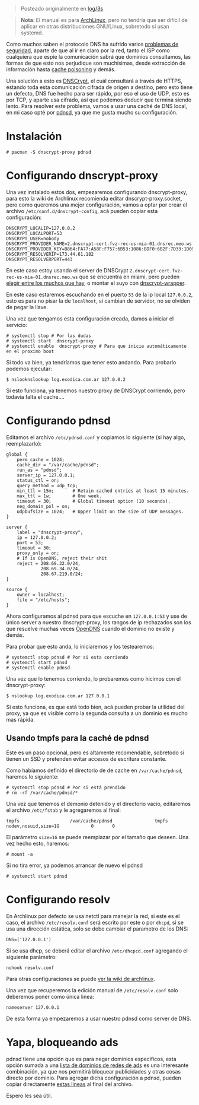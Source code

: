 <!-- TITLE: Configurando DNSCrypt con caché (con pdnsd) en Archlinux -->
<!-- SUBTITLE: Con yapa anti ads -->

> Posteado originalmente en [log/3s](https://log.exos.ninja/3s)

> **Nota**: El manual es para [ArchLinux](http://log.exodica.com.ar/?q=archlinux), pero no tendría que ser difícil de aplicar en otras distribuciones GNU/Linux, sobretodo si usan systemd.

Como muchos saben el protocolo DNS ha sufrido varios [problemas de seguridad](https://en.wikipedia.org/wiki/Domain_Name_System#Security_issues), aparte de que al ir en claro por la red, tanto el ISP como cualquiera que espíe la comunicación sabrá que dominios consultamos, las formas de que esto nos perjudique son muchísimas, desde extracción de información hasta [cache poisoning](https://en.wikipedia.org/wiki/DNS_spoofing) y demás. 

Una solución a esto es [DNSCrypt](https://dnscrypt.org/), el cuál consultará a través de HTTPS, estando toda esta comunicación cifrada de origen a destino, pero esto tiene un defecto, DNS fue hecho para ser rápido, por eso el uso de UDP, esto es por TCP, y aparte usa cifrado, así que podemos deducir que termina siendo lento.
Para resolver este problema, vamos a usar una caché de DNS local, en mi caso opté por [pdnsd](http://members.home.nl/p.a.rombouts/pdnsd/), ya que me gusta mucho su configuración.

# Instalación

    # pacman -S dnscrypt-proxy pdnsd

# Configurando dnscrypt-proxy

Una vez instalado estos dos, empezaremos configurando dnscrypt-proxy, para esto la wiki de Archlinux recomienda editar dnscrypt-proxy.socket, pero como queremos una mejor configuración, vamos a optar por crear el archivo ```/etc/conf.d/dnscrypt-config```,  acá pueden copiar esta configuración:

    DNSCRYPT_LOCALIP=127.0.0.2
    DNSCRYPT_LOCALPORT=53
    DNSCRYPT_USER=nobody
    DNSCRYPT_PROVIDER_NAME=2.dnscrypt-cert.fvz-rec-us-mia-01.dnsrec.meo.ws 
    DNSCRYPT_PROVIDER_KEY=B864:FA77:A58F:F757:6B53:1086:BDF0:6B2F:7D33:1D09:E561:236E:A9ED:557F:F6C3:B7F1
    DNSCRYPT_RESOLVERIP=173.44.61.182
    DNSCRYPT_RESOLVERPORT=443

En este caso estoy usando el server de DNSCrypt ```2.dnscrypt-cert.fvz-rec-us-mia-01.dnsrec.meo.ws``` que se encuentra en miami, pero pueden [elegir entre los muchos que hay](https://github.com/jedisct1/dnscrypt-proxy/blob/master/dnscrypt-resolvers.csv), o montar el suyo con [dnscrypt-wrapper](https://github.com/Cofyc/dnscrypt-wrapper).

En este caso estaremos escuchando en el puerto ```53``` de la ip local ```127.0.0.2```, esto es para no pisar la de ```localhost```, si cambian de servidor, no se olviden de pegar la llave.

Una vez que tengamos esta configuración creada, damos a iniciar el servicio:

    # systemctl stop # Por las dudas
    # systemctl start  dnscrypt-proxy
    # systemctl enable  dnscrypt-proxy # Para que inicie automáticamente en el proximo boot

Si todo va bien, ya tendríamos que tener esto andando. Para probarlo podemos ejecutar:

    $ nslooknslookup log.exodica.com.ar 127.0.0.2

Si esto funciona, ya tenemos nuestro proxy de DNSCrypt corriendo, pero todavía falta el cache....

# Configurando pdnsd

Editamos el archivo ```/etc/pdnsd.conf``` y copiamos lo siguiente (si hay algo, reemplazarlo):

    global {
        perm_cache = 1024;
        cache_dir = "/var/cache/pdnsd";
        run_as = "pdnsd";
        server_ip = 127.0.0.1;
        status_ctl = on;
        query_method = udp_tcp;
        min_ttl = 15m;       # Retain cached entries at least 15 minutes.
        max_ttl = 1w;        # One week.
        timeout = 30;        # Global timeout option (10 seconds).
        neg_domain_pol = on;
        udpbufsize = 1024;   # Upper limit on the size of UDP messages.
    }
    
    server {
        label = "dnscrypt-proxy";
        ip = 127.0.0.2;
        port = 53;
        timeout = 30;
        proxy_only = on;
        # If is OpenDNS, reject their shit
        reject = 208.69.32.0/24,
                 208.69.34.0/24,
                 208.67.219.0/24;
    }
    
    source {
        owner = localhost;
        file = "/etc/hosts";
    }
    
Ahora configuramos al pdnsd para que escuche en ```127.0.0.1:53``` y use de único server a nuestro dnscrypt-proxy, los rangos de ip rechazados son los que resuelve muchas veces [OpenDNS](https://www.opendns.com/) cuando el dominio no existe y demás.

Para probar que esto anda, lo iniciaremos y los testearemos:

    # systemctl stop pdnsd # Por si esta corriendo
    # systemctl start pdnsd
    # systemctl enable pdnsd

Una vez que lo tenemos corriendo, lo probaremos como hicimos con el dnscrypt-proxy:

    $ nslookup log.exodica.com.ar 127.0.0.1

Si esto funciona, es que está todo bien, acá pueden probar la utilidad del proxy, ya que es visible como la segunda consulta a un dominio es mucho mas rápida.

## Usando tmpfs para la caché de pdnsd

Este es un paso opcional, pero es altamente recomendable, sobretodo si tienen un SSD y pretenden evitar accesos de escritura constante.

Como habíamos definido el directorio de de cache en ```/var/cache/pdnsd```, haremos lo siguiente:

    # systemctl stop pdnsd # Por si está prendido
    # rm -rf /var/cache/pdnsd/*

Una vez que tenemos el demonio detenido y el directorio vacío, editaremos el archivo ```/etc/fstab``` y le agregaremos al final:

    tmpfs                   /var/cache/pdnsd                tmpfs   nodev,nosuid,size=1G            0       0

El parámetro ```size=1G``` se puede reemplazar por el tamaño que deseen. Una vez hecho esto, haremos:

    # mount -a

Si no tira error, ya podemos arrancar de nuevo el pdnsd

    # systemctl start pdnsd

# Configurando resolv

En Archlinux por defecto se usa netctl para manejar la red, si este es el caso, el archivo ```/etc/resolv.conf``` será escrito por este o por ```dhcpd```, si se usa una dirección estática, solo se debe cambiar el parametro de los DNS:

    DNS=('127.0.0.1')

Si se usa dhcp, se deberá editar el archivo ```/etc/dhcpcd.conf``` agregando el siguiente parámetro:

    nohook resolv.conf

Para otras configuraciones se puede [ver la wiki de archlinux](https://wiki.archlinux.org/index.php/Resolv.conf#Preserve_DNS_settings).

Una vez que recuperemos la edición manual de ```/etc/resolv.conf``` solo deberemos poner como única linea:

    nameserver 127.0.0.1

De esta forma ya empezaremos a usar nuestro pdnsd como server de DNS.

# Yapa, bloqueando ads

pdnsd tiene una opción que es para negar dominios específicos, esta opción sumada a una [lista de dominios de redes de ads](http://esfriki.com/wEP.md) es una interesante combinación, ya que nos permitirá bloquear publicidades y otras cosas directo por dominio. Para agregar dicha configuración a pdnsd, pueden copiar directamente [estas lineas](http://esfriki.com/wEQ.md) al final del archivo.

Espero les sea útil.